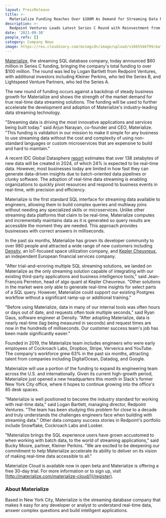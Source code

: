 ```yaml
---
layout: PressRelease
title: >-
  Materialize Funding Reaches Over $100M As Demand for Streaming Data Rises
description: >-
  Redpoint Ventures Leads Latest Series C Round with Reinvestment from Kleiner Perkins and Lightspeed Venture Partners
date: '2021-09-30'
people_refs: []
category: Company News
image: https://res.cloudinary.com/mzimgcdn/image/upload/v1665546799/materialize-beta.png
---
```


[Materialize](/), the streaming SQL database company, today announced $60 million in Series C funding, bringing the company's total funding to over $100 million. The round was led by Logan Bartlett from Redpoint Ventures, with additional investors including Kleiner Perkins, who led the Series B, and Lightspeed Venture Partners, who led the Series A.

The new round of funding occurs against a backdrop of steady business growth for Materialize and shows the strength of the market demand for true real-time data streaming solutions. The funding will be used to further accelerate the development and adoption of Materialize's industry-leading data streaming technology.

"Streaming data is driving the most innovative applications and services being built today." said Arjun Narayan, co-founder and CEO, Materialize. "This funding is validation in our mission to make it simple for any business to use streaming data without the cost and complexity of using non-standard languages or custom microservices that are expensive to build and hard to maintain."

A recent IDC Global Datasphere [report](https://www.idc.com/getdoc.jsp?containerId=US44797920) estimates that over 138 zetabytes of new data will be created in 2024, of which 24% is expected to be real-time data. However, most businesses today are limited in how fast they can generate data-driven insights due to batch-oriented data pipelines or clunky software. The adoption of real-time data streaming is enabling organizations to quickly pivot resources and respond to business events in real-time, with precision and efficiency.

Materialize is the first standard SQL interface for streaming data available to engineers, allowing them to build complex queries and multiway joins without needing any specialized skills or microservices. Unlike other streaming data platforms that claim to be real-time, Materialize computes and incrementally maintains data as it is generated so query results are accessible the moment they are needed. This approach provides businesses with correct answers in milliseconds.

In the past six months, Materialize has grown its developer community to over 980 people and attracted a wide range of new customers including [Density](https://www.density.io/), an IoT-focused space utilization company, and [Kepler Cheuvreux](https://www.keplercheuvreux.com/), an independent European financial services company.

"After trial-and-erroring multiple SQL streaming solutions, we landed on Materialize as the only streaming solution capable of integrating with our existing third-party applications and business intelligence tools," said Jean-François Perreton, head of algo quant at Kepler Cheuvreux. "Other solutions in the market were only able to generate real-time insights for select parts of a SQL query. However, Materialize could support our existing Postgres workflow without a significant ramp-up or additional training."

"Before using Materialize, data in many of our internal tools was often hours or days out of date, and requests often took multiple seconds," said Ryan Gaus, software engineer at Density. "After adopting Materialize, data is nearly real-time (lag being measured in seconds) and request times are now in the hundreds of milliseconds. Our customer success team's job has been made significantly easier."

Founded in 2019, the Materialize team includes engineers who were early employees of Cockroach Labs, Dropbox, Stripe, Ververica and YouTube. The company's workforce grew 63% in the past six months, attracting talent from companies including DigitalOcean, Datadog, and Google.

Materialize will use a portion of the funding to expand its engineering team across the U.S. and internationally. Given its current high-growth period, Materialize just opened a new headquarters this month in Slack's former New York City office, where it hopes to continue growing into the office's 85 desk spaces.

"Materialize is well positioned to become the industry standard for working with real-time data," said Logan Bartlett, managing director, Redpoint Ventures. "The team has been studying this problem for close to a decade and truly understands the challenges engineers face when building with streaming data." Other data company success stories in Redpoint's portfolio include Snowflake, Cockroach Labs and Looker.

"Materialize brings the SQL experience users have grown accustomed to when working with batch data, to the world of streaming applications," said Bucky Moore, partner, Kleiner Perkins. "We are excited to be deepening our commitment to help Materialize accelerate its ability to deliver on its vision of making real-time data accessible to all."

Materialize Cloud is available now in open beta and Materialize is offering a free 30-day trial. For more information or to sign up, visit [http://materialize.com/materialize-cloud/](/register).

### About Materialize

Based in New York City, Materialize is the streaming database company that makes it easy for any developer or analyst to understand real-time data, answer complex questions and build intelligent applications.
